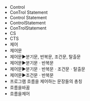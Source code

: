 ﻿- Control
- ConTrol Statement
- Control Statement
- ControlStatement
- ConTrolStatement
- CS
- CTS
- 제어
- 제어문
- 제어문▶️분기문, 반복문, 조건문, 탈출문
- 제어문▶️분기문ㆍ반복문
- 제어문▶️분기문ㆍ반복문ㆍ조건문ㆍ탈출문
- 제어문▶️조건문ㆍ반복문
- 프로그램 흐름을 제어하는 문장들의 총칭
- 흐름을바꿈
- 흐름을제어

